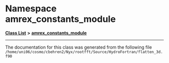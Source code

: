 
# Namespace amrex\_constants\_module


[**Class List**](annotated.md) **>** [**amrex\_constants\_module**](namespaceamrex__constants__module.md)





























------------------------------
The documentation for this class was generated from the following file `/home/uni06/cosmo/cbehren2/Nyx/rootfft/Source/HydroFortran/flatten_3d.f90`
